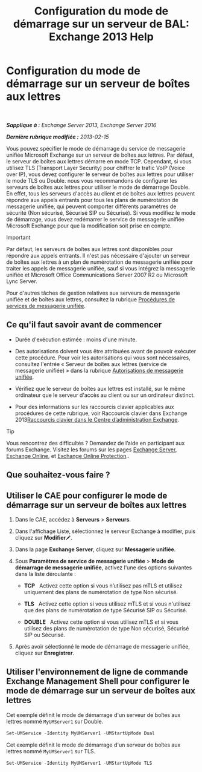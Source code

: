 ﻿---
title: 'Configuration du mode de démarrage sur un serveur de BAL: Exchange 2013 Help'
TOCTitle: Configuration du mode de démarrage sur un serveur de boîtes aux lettres
ms:assetid: 4457d6a0-52bd-4269-8cb5-d34d7fe9bfc3
ms:mtpsurl: https://technet.microsoft.com/fr-fr/library/Ee423544(v=EXCHG.150)
ms:contentKeyID: 50555380
ms.date: 04/24/2018
mtps_version: v=EXCHG.150
ms.translationtype: HT
---

# Configuration du mode de démarrage sur un serveur de boîtes aux lettres

 

_**Sapplique à :** Exchange Server 2013, Exchange Server 2016_

_**Dernière rubrique modifiée :** 2013-02-15_

Vous pouvez spécifier le mode de démarrage du service de messagerie unifiée Microsoft Exchange sur un serveur de boîtes aux lettres. Par défaut, le serveur de boîtes aux lettres démarre en mode TCP. Cependant, si vous utilisez TLS (Transport Layer Security) pour chiffrer le trafic VoIP (Voice over IP), vous devez configurer le serveur de boîtes aux lettres pour utiliser le mode TLS ou Double. nous vous recommandons de configurer les serveurs de boîtes aux lettres pour utiliser le mode de démarrage Double. En effet, tous les serveurs d'accès au client et de boîtes aux lettres peuvent répondre aux appels entrants pour tous les plans de numérotation de messagerie unifiée, qui peuvent comporter différents paramètres de sécurité (Non sécurisé, Sécurisé SIP ou Sécurisé). Si vous modifiez le mode de démarrage, vous devez redémarrer le service de messagerie unifiée Microsoft Exchange pour que la modification soit prise en compte.

> [!IMPORTANT]
> Par défaut, les serveurs de boîtes aux lettres sont disponibles pour répondre aux appels entrants. Il n'est pas nécessaire d'ajouter un serveur de boîtes aux lettres à un plan de numérotation de messagerie unifiée pour traiter les appels de messagerie unifiée, sauf si vous intégrez la messagerie unifiée et Microsoft Office Communications Server 2007 R2 ou Microsoft Lync Server.


Pour d'autres tâches de gestion relatives aux serveurs de messagerie unifiée et de boîtes aux lettres, consultez la rubrique [Procédures de services de messagerie unifiée](um-services-procedures-exchange-2013-help.md).

## Ce qu'il faut savoir avant de commencer

  - Durée d'exécution estimée : moins d'une minute.

  - Des autorisations doivent vous être attribuées avant de pouvoir exécuter cette procédure. Pour voir les autorisations qui vous sont nécessaires, consultez l'entrée « Serveur de boîtes aux lettres (service de messagerie unifiée) » dans la rubrique [Autorisations de messagerie unifiée](unified-messaging-permissions-exchange-2013-help.md).

  - Vérifiez que le serveur de boîtes aux lettres est installé, sur le même ordinateur que le serveur d'accès au client ou sur un ordinateur distinct.

  - Pour des informations sur les raccourcis clavier applicables aux procédures de cette rubrique, voir Raccourcis clavier dans Exchange 2013[Raccourcis clavier dans le Centre d’administration Exchange](keyboard-shortcuts-in-the-exchange-admin-center-exchange-online-protection-help.md).

> [!TIP]
> Vous rencontrez des difficultés ? Demandez de l’aide en participant aux forums Exchange. Visitez les forums sur les pages <a href="https://go.microsoft.com/fwlink/p/?linkid=60612">Exchange Server</a>, <a href="https://go.microsoft.com/fwlink/p/?linkid=267542">Exchange Online</a>, et <a href="https://go.microsoft.com/fwlink/p/?linkid=285351">Exchange Online Protection</a>..


## Que souhaitez-vous faire ?

## Utiliser le CAE pour configurer le mode de démarrage sur un serveur de boîtes aux lettres

1.  Dans le CAE, accédez à **Serveurs** \> **Serveurs**.

2.  Dans l'affichage Liste, sélectionnez le serveur Exchange à modifier, puis cliquez sur **Modifier**![Icône Modifier](images/Bb124582.6f53ccb2-1f13-4c02-bea0-30690e6ea71d(EXCHG.150).gif "Icône Modifier").

3.  Dans la page **Exchange Server**, cliquez sur **Messagerie unifiée**.

4.  Sous **Paramètres de service de messagerie unifiée** \> **Mode de démarrage de messagerie unifiée**, activez l'une des options suivantes dans la liste déroulante :
    
      - **TCP**   Activez cette option si vous n’utilisez pas mTLS et utilisez uniquement des plans de numérotation de type Non sécurisé.
    
      - **TLS**   Activez cette option si vous utilisez mTLS et si vous n'utilisez que des plans de numérotation de type Sécurisé SIP ou Sécurisé.
    
      - **DOUBLE**   Activez cette option si vous utilisez mTLS et si vous utilisez des plans de numérotation de type Non sécurisé, Sécurisé SIP ou Sécurisé.

5.  Après avoir sélectionné le mode de démarrage de messagerie unifiée, cliquez sur **Enregistrer**.

## Utiliser l'environnement de ligne de commande Exchange Management Shell pour configurer le mode de démarrage sur un serveur de boîtes aux lettres

Cet exemple définit le mode de démarrage d'un serveur de boîtes aux lettres nommé `MyUMServer1` sur Double.

```powershell
Set-UMService -Identity MyUMServer1 -UMStartUpMode Dual
```

Cet exemple définit le mode de démarrage d'un serveur de boîtes aux lettres nommé `MyUMServer1` sur TLS.

```powershell
Set-UMService -Identity MyUMServer1 -UMStartUpMode TLS
```


